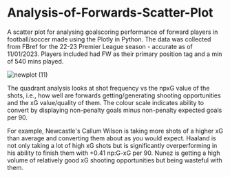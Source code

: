 # Analysis-of-Forwards-Scatter-Plot
A scatter plot for analysing goalscoring performance of forward players in football/soccer made using the Plotly in Python. The data was collected from FBref for the 22-23 Premier League season - accurate as of 11/01/2023. Players included had FW as their primary position tag and a min of 540 mins played. 

![newplot (11)](https://user-images.githubusercontent.com/122451735/211830487-aad94fc3-d387-46a9-922b-c99654cbd373.png)

The quadrant analysis looks at shot frequency vs the npxG value of the shots, i.e., how well are forwards getting/generating shooting opportunities and the xG value/quality of them. The colour scale indicates ability to convert by displaying non-penalty goals minus non-penalty expected goals per 90. 

For example, Newcastle's Callum Wilson is taking more shots of a higher xG than average and converting them about as you would expect. Haaland is not only taking a lot of high xG shots but is significantly overperforming in his ability to finish them with +0.41 np:G-xG per 90. Nunez is getting a high volume of relatively good xG shooting opportunities but being wasteful with them.

